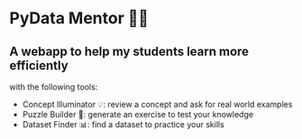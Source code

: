 # PyData Mentor 🧑‍🏫
## A webapp to help my students learn more efficiently

with the following tools:
- Concept Illuminator 💡: review a concept and ask for real world examples
- Puzzle Builder 🧩: generate an exercise to test your knowledge
- Dataset Finder 📊: find a dataset to practice your skills